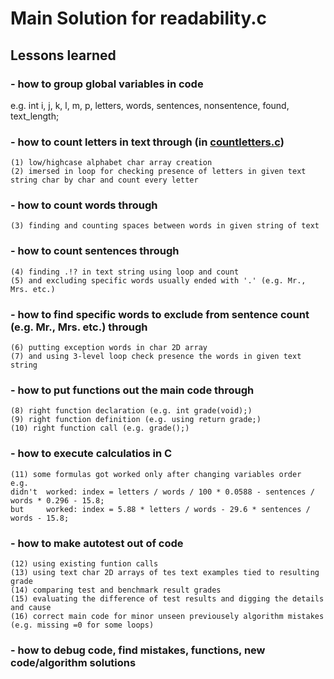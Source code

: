 # Main Solution for readability.c

## Lessons learned
### - how to group global variables in code 
e.g. 
    int i, j, k, l, m, p, letters, words, sentences, nonsentence, found, text_length;
### - how to count letters in text through (in [countletters.c](./vitalyvels/Harvard_CS50x_2020_Solutions/blob/master/02_Week_Arrays_In_C_Language/02.1.%20Readability.c/prerequisite_solutions/countletters.c))
    (1) low/highcase alphabet char array creation
    (2) imersed in loop for checking presence of letters in given text string char by char and count every letter
### - how to count words through
    (3) finding and counting spaces between words in given string of text
### - how to count sentences through
    (4) finding .!? in text string using loop and count 
    (5) and excluding specific words usually ended with '.' (e.g. Mr., Mrs. etc.)
### - how to find specific words to exclude from sentence count (e.g. Mr., Mrs. etc.) through 
    (6) putting exception words in char 2D array 
    (7) and using 3-level loop check presence the words in given text string
### - how to put functions out the main code through
    (8) right function declaration (e.g. int grade(void);)
    (9) right function definition (e.g. using return grade;)
    (10) right function call (e.g. grade();)
### - how to execute calculatios in C
    (11) some formulas got worked only after changing variables order 
    e.g.   
    didn't  worked: index = letters / words / 100 * 0.0588 - sentences / words * 0.296 - 15.8;
    but     worked: index = 5.88 * letters / words - 29.6 * sentences / words - 15.8;
### - how to make autotest out of code
    (12) using existing funtion calls 
    (13) using text char 2D arrays of tes text examples tied to resulting grade
    (14) comparing test and benchmark result grades
    (15) evaluating the difference of test results and digging the details and cause
    (16) correct main code for minor unseen previousely algorithm mistakes (e.g. missing =0 for some loops)
### - how to debug code, find mistakes, functions, new code/algorithm solutions
